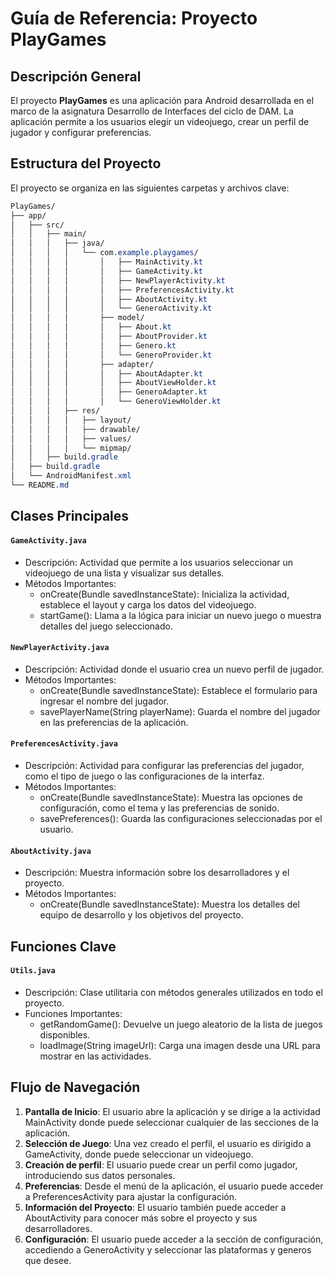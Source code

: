# Guía de Referencia: Proyecto PlayGames
## Descripción General
El proyecto **PlayGames** es una aplicación para Android desarrollada en el marco de la asignatura Desarrollo de Interfaces del ciclo de DAM. La aplicación permite a los usuarios elegir un videojuego, crear un perfil de jugador y configurar preferencias.

## Estructura del Proyecto
El proyecto se organiza en las siguientes carpetas y archivos clave:

````css
PlayGames/
├── app/
│   ├── src/
│   │   ├── main/
│   │   │   ├── java/
│   │   │   │   └── com.example.playgames/
│   │   │   │       │   ├── MainActivity.kt
│   │   │   │       │   ├── GameActivity.kt
│   │   │   │       │   ├── NewPlayerActivity.kt
│   │   │   │       │   ├── PreferencesActivity.kt
│   │   │   │       │   ├── AboutActivity.kt
│   │   │   │       │   └── GeneroActivity.kt
│   │   │   │       ├── model/
│   │   │   │       │   ├── About.kt
│   │   │   │       │   ├── AboutProvider.kt
│   │   │   │       │   ├── Genero.kt
│   │   │   │       │   └── GeneroProvider.kt
│   │   │   │       ├── adapter/
│   │   │   │       │   ├── AboutAdapter.kt
│   │   │   │       │   ├── AboutViewHolder.kt
│   │   │   │       │   ├── GeneroAdapter.kt
│   │   │   │       │   └── GeneroViewHolder.kt
│   │   │   ├── res/
│   │   │   │   ├── layout/
│   │   │   │   ├── drawable/
│   │   │   │   ├── values/
│   │   │   │   └── mipmap/
│   │   ├── build.gradle
│   ├── build.gradle
│   └── AndroidManifest.xml
└── README.md
````

## Clases Principales
#### `GameActivity.java`
- Descripción: Actividad que permite a los usuarios seleccionar un videojuego de una lista y visualizar sus detalles.
- Métodos Importantes:
  - onCreate(Bundle savedInstanceState): Inicializa la actividad, establece el layout y carga los datos del videojuego.
  - startGame(): Llama a la lógica para iniciar un nuevo juego o muestra detalles del juego seleccionado.

#### `NewPlayerActivity.java`
- Descripción: Actividad donde el usuario crea un nuevo perfil de jugador.
- Métodos Importantes:
  - onCreate(Bundle savedInstanceState): Establece el formulario para ingresar el nombre del jugador.
  - savePlayerName(String playerName): Guarda el nombre del jugador en las preferencias de la aplicación.

#### `PreferencesActivity.java`
- Descripción: Actividad para configurar las preferencias del jugador, como el tipo de juego o las configuraciones de la interfaz.
- Métodos Importantes:
  - onCreate(Bundle savedInstanceState): Muestra las opciones de configuración, como el tema y las preferencias de sonido.
  - savePreferences(): Guarda las configuraciones seleccionadas por el usuario.

#### `AboutActivity.java`
- Descripción: Muestra información sobre los desarrolladores y el proyecto.
- Métodos Importantes:
  - onCreate(Bundle savedInstanceState): Muestra los detalles del equipo de desarrollo y los objetivos del proyecto.

## Funciones Clave

#### `Utils.java`
- Descripción: Clase utilitaria con métodos generales utilizados en todo el proyecto.
- Funciones Importantes:
  - getRandomGame(): Devuelve un juego aleatorio de la lista de juegos disponibles.
  - loadImage(String imageUrl): Carga una imagen desde una URL para mostrar en las actividades.
    
## Flujo de Navegación
1. **Pantalla de Inicio**: El usuario abre la aplicación y se dirige a la actividad MainActivity donde puede seleccionar cualquier de las secciones de la aplicación.
2. **Selección de Juego**: Una vez creado el perfil, el usuario es dirigido a GameActivity, donde puede seleccionar un videojuego.
3. **Creación de perfil**: El usuario puede crear un perfil como jugador, introduciendo sus datos personales.
4. **Preferencias**: Desde el menú de la aplicación, el usuario puede acceder a PreferencesActivity para ajustar la configuración.
5. **Información del Proyecto**: El usuario también puede acceder a AboutActivity para conocer más sobre el proyecto y sus desarrolladores.
6. **Configuración**: El usuario puede acceder a la sección de configuración, accediendo a GeneroActivity y seleccionar las plataformas y generos que desee. 
